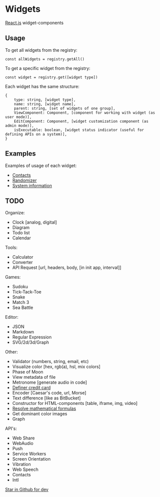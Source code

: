 # Widgets
[React.js](https://reactjs.org/) widget-components

## Usage
To get all widgets from the registry:
```
const allWidgets = registry.getAll()
```

To get a specific widget from the registry:
```
const widget = registry.get([widget type])
```

Each widget has the same structure:
```
{
    type: string, [widget type],
    name: string, [widget name],
    parent: string, [set of widgets of one group],
    ViewComponent: Component, [component for working with widget (as user mode)],
    EditComponent: Component, [widget customization component (as admin mode)],
    isExecutable: boolean, [widget status indicator (useful for defining APIs on a system)],
}
```
## Examples
Examples of usage of each widget: 
- [Contacts](./src/widgets/contacts/README.md)
- [Randomizer](./src/widgets/randomizer/README.md)
- [System information](./src/widgets/systemInformation/README.md)

## TODO

Organize:
- Clock [analog, digital]
- Diagram
- Todo list
- Calendar

Tools:
- Calculator
- Converter
- API Request [url, headers, body, [in init app, interval]]

Games:
- Sudoku
- Tick-Tack-Toe
- Snake
- Match 3
- Sea Battle

Editor:
- JSON
- Markdown
- Regular Expression
- SVG/2d/3d/Graph

Other:
- Validator (numbers, string, email, etc)
- Visualize color [hex, rgb(a), hsl, mix colors]
- Phase of Moon
- View metadata of file
- Metronome [generate audio in code]
- [Definer credit card](https://github.com/amarofashion/react-credit-cards)
- Encoder [Caesar's code, url, Morse]
- Text difference [like as BitBucket]
- Constructor for HTML-components [table, iframe, img, video]
- [Resolve mathematical formulas](https://www.mathjax.org/)
- Get dominant color images
- Graph

API's:
- Web Share
- WebAudio
- Push
- Service Workers
- Screen Orientation
- Vibration
- Web Speech
- Contacts
- Intl

[Star in Github for dev](https://evergreen.segment.com/components/corner-dialog/)
